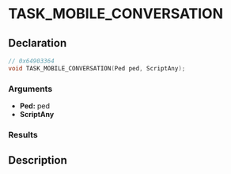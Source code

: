 # TASK_MOBILE_CONVERSATION

## Declaration
```cpp
// 0x64903364
void TASK_MOBILE_CONVERSATION(Ped ped, ScriptAny);
```

### Arguments
- **Ped:** ped
- **ScriptAny**

### Results

## Description
